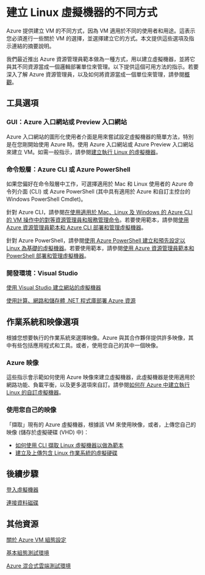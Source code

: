 <properties 
	pageTitle="建立 Linux 虛擬機器的不同方式" 
	description="列出建立 Linux 虛擬機器的不同方式，並提供指示的連結。" 
	services="virtual-machines" 
	documentationCenter="" 
	authors="KBDAzure" 
	manager="timlt" 
	editor=""/>

<tags 
ms.service="virtual-machines" 
	ms.devlang="na" 
	ms.topic="article" 
	ms.tgt_pltfrm="vm-linux" 
	ms.workload="infrastructure-services"
	ms.date="05/14/2015" 
	ms.author="kathydav"/>

# 建立 Linux 虛擬機器的不同方式

Azure 提供建立 VM 的不同方式，因為 VM 適用於不同的使用者和用途。這表示您必須進行一些關於 VM 的選擇，並選擇建立它的方式。本文提供這些選項及指示連結的摘要說明。

我們最近推出 Azure 資源管理員範本做為一種方式，用以建立虛擬機器，並將它與其不同資源當成一個邏輯部署單位來管理。以下提供這個可用方法的指示。若要深入了解 Azure 資源管理員，以及如何將資源當成一個單位來管理，請參閱[概觀][]。

## 工具選項

### GUI：Azure 入口網站或 Preview 入口網站 

Azure 入口網站的圖形化使用者介面是用來嘗試設定虛擬機器的簡單方法，特別是在您剛開始使用 Azure 時。使用 Azure 入口網站或 Azure Preview 入口網站來建立 VM。如需一般指示，請參閱[建立執行 Linux 的虛擬機器][]。

### 命令殼層：Azure CLI 或 Azure PowerShell

如果您偏好在命令殼層中工作，可選擇適用於 Mac 和 Linux 使用者的 Azure 命令列介面 (CLI) 或 Azure PowerShell (其中具有適用於 Azure 和自訂主控台的 Windows PowerShell Cmdlet)。

針對 Azure CLI，請參閱[在使用適用於 Mac、Linux 及 Windows 的 Azure CLI 的 VM 操作中的對等資源管理員和服務管理命令][]。若要使用範本，請參閱[使用 Azure 資源管理員範本和 Azure CLI 部署和管理虛擬機器][]。

針對 Azure PowerShell，請參閱[使用 Azure PowerShell 建立和預先設定以 Linux 為基礎的虛擬機器][]。若要使用範本，請參閱[使用 Azure 資源管理員範本和 PowerShell 部署和管理虛擬機器][]。

### 開發環境：Visual Studio

[使用 Visual Studio 建立網站的虛擬機器][]

[使用計算、網路和儲存體 .NET 程式庫部署 Azure 資源][]

## 作業系統和映像選項

根據您想要執行的作業系統來選擇映像。Azure 與其合作夥伴提供許多映像，其中有些包括應用程式和工具。或者，使用您自己的其中一個映像。

### Azure 映像

這些指示會示範如何使用 Azure 映像來建立虛擬機器，此虛擬機器是使用適用於網路功能、負載平衡，以及更多選項來自訂。請參閱[如何在 Azure 中建立執行 Linux 的自訂虛擬機器][]。

### 使用您自己的映像

「擷取」現有的 Azure 虛擬機器，根據該 VM 來使用映像，或者，上傳您自己的映像 (儲存於虛擬硬碟 (VHD) 中)：

- [如何使用 CLI 擷取 Linux 虛擬機器以做為範本][]
- [建立及上傳包含 Linux 作業系統的虛擬硬碟][]

## 後續步驟

[登入虛擬機器][]

[連接資料磁碟][]

## 其他資源
[關於 Azure VM 組態設定][]

[基本組態測試環境][]

[Azure 混合式雲端測試環境][]

<!-- LINKS -->
[概觀]: ../resource-group-overview.md

[Create a Virtual Machine Running Windows]: virtual-machines-windows-tutorial.md
[建立執行 Linux 的虛擬機器]: virtual-machines-linux-tutorial.md

[在使用適用於 Mac、Linux 及 Windows 的 Azure CLI 的 VM 操作中的對等資源管理員和服務管理命令]: xplat-cli-azure-manage-vm-asm-arm.md
[使用 Azure 資源管理員範本和 Azure CLI 部署和管理虛擬機器]: virtual-machines-deploy-rmtemplates-azure-cli.md
[使用 Azure 資源管理員範本和 PowerShell 部署和管理虛擬機器]: virtual-machines-deploy-rmtemplates-powershell.md
[使用 Azure PowerShell 建立和預先設定以 Linux 為基礎的虛擬機器]: virtual-machines-ps-create-preconfigure-linux-vms.md

[如何在 Azure 中建立執行 Linux 的自訂虛擬機器]: virtual-machines-linux-create-custom.md
[如何使用 CLI 擷取 Linux 虛擬機器以做為範本]: virtual-machines-vm-capture-image-cli.md

[建立及上傳包含 Linux 作業系統的虛擬硬碟]: virtual-machines-linux-create-upload-vhd.md

[使用 Visual Studio 建立網站的虛擬機器]: virtual-machines-dotnet-create-visual-studio-powershell.md
[使用計算、網路和儲存體 .NET 程式庫部署 Azure 資源]: virtual-machines-arm-deployment.md

[登入虛擬機器]: virtual-machines-linux-how-to-log-on.md

[連接資料磁碟]: virtual-machines-linux-how-to-attach-disk.md

[關於 Azure VM 組態設定]: http://msdn.microsoft.com/library/azure/dn763935.aspx
[基本組態測試環境]: virtual-machines-base-configuration-test-environment.md
[Azure 混合式雲端測試環境]: virtual-machines-hybrid-cloud-test-environments.md

<!---HONumber=July15_HO2-->